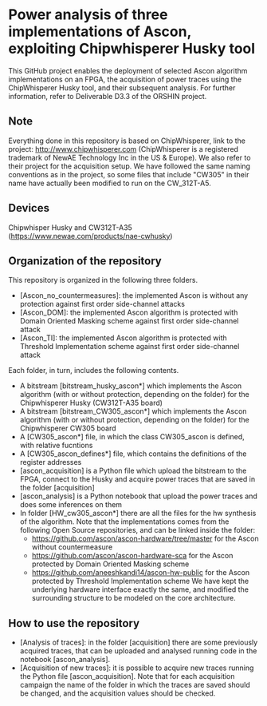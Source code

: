 # Power analysis of three implementations of Ascon, exploiting Chipwhisperer Husky tool

This GitHub project enables the deployment of selected Ascon algorithm implementations on an FPGA, the acquisition of power traces using the ChipWhisperer Husky tool, and their subsequent analysis. For further information, refer to Deliverable D3.3 of the ORSHIN project.

## Note

Everything done in this repository is based on ChipWhisperer, link to the project: http://www.chipwhisperer.com (ChipWhisperer is a registered trademark of NewAE Technology Inc in the US & Europe). We also refer to their project for the acquisition setup.
We have followed the same naming conventions as in the project, so some files that include "CW305" in their name have actually been modified to run on the CW_312T-A5.

## Devices

Chipwhisper Husky and CW312T-A35 (https://www.newae.com/products/nae-cwhusky)

## Organization of the repository

This repository is organized in the following three folders.
- [Ascon_no_countermeasures]: the implemented Ascon is without any protection against first order side-channel attacks
- [Ascon_DOM]: the implemented Ascon algorithm is protected with Domain Oriented Masking scheme against first order side-channel attack
- [Ascon_TI]: the implemented Ascon algorithm is protected with Threshold Implementation scheme against first order side-channel attack

Each folder, in turn, includes the following contents.
- A bitstream [bitstream_husky_ascon*] which implements the Ascon algorithm (with or without protection, depending on the folder) for the Chipwhisperer Husky (CW312T-A35 board)
- A bitstream [bitstream_CW305_ascon*] which implements the Ascon algorithm (with or without protection, depending on the folder) for the Chipwhisperer CW305 board
- A [CW305_ascon*] file, in which the class CW305_ascon is defined, with relative fucntions
- A [CW305_ascon_defines*] file, which contains the definitions of the register addresses
- [ascon_acquisition] is a Python file which upload the bitstream to the FPGA, connect to the Husky and acquire power traces that are  saved in the folder [acquisition]
- [ascon_analysis] is a Python notebook that upload the power traces and does some inferences on them
- In folder [HW_cw305_ascon*] there are all the files for the hw synthesis of the algorithm. Note that the implementations comes from the following Open Source repositories, and can be linked inside the folder:
    - https://github.com/ascon/ascon-hardware/tree/master for the Ascon without countermeasure
    - https://github.com/ascon/ascon-hardware-sca for the Ascon protected by Domain Oriented Masking scheme
    - https://github.com/aneeshkandi14/ascon-hw-public for the Ascon protected by Threshold Implementation scheme
We have kept the underlying hardware interface exactly the same, and modified the surrounding structure to be modeled on the core architecture.

## How to use the repository

- [Analysis of traces]: in the folder [acquisition] there are some previously acquired traces, that can be uploaded and analysed running code in the notebook [ascon_analysis].
- [Acquisition of new traces]: it is possible to acquire new traces running the Python file [ascon_acquisition]. Note that for each acquisition campaign the name of the folder in which the traces are saved should be changed, and the acquisition values should be checked.